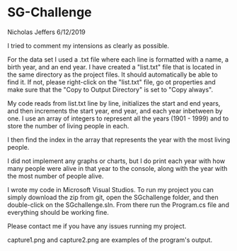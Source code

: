 # SG-Challenge
Nicholas Jeffers
6/12/2019

I tried to comment my intensions as clearly as possible.

For the data set I used a .txt file where each line is formatted with a name, a birth year, and an end year.
I have created a "list.txt" file that is located in the same directory as the project files. It should automatically be able to find it. If not, please right-click on the "list.txt" file, go ot properties and make sure that the "Copy to Output Directory" is set to "Copy always".

My code reads from list.txt line by line, initializes the start and end years, and then increments the start year, end year, and each year inbetween by one. I use an array of integers to represent all the years (1901 - 1999) and to store the number of living people in each.

I then find the index in the array that represents the year with the most living people.

I did not implement any graphs or charts, but I do print each year with how many people were alive in that year to the console, along with the year with the most number of people alive.

I wrote my code in Microsoft Visual Studios.
To run my project you can simply download the zip from git, open the SGchallenge folder, and then double-click on the SGchallenge.sln.
From there run the Program.cs file and everything should be working fine.

Please contact me if you have any issues running my project.

capture1.png and capture2.png are examples of the program's output.

